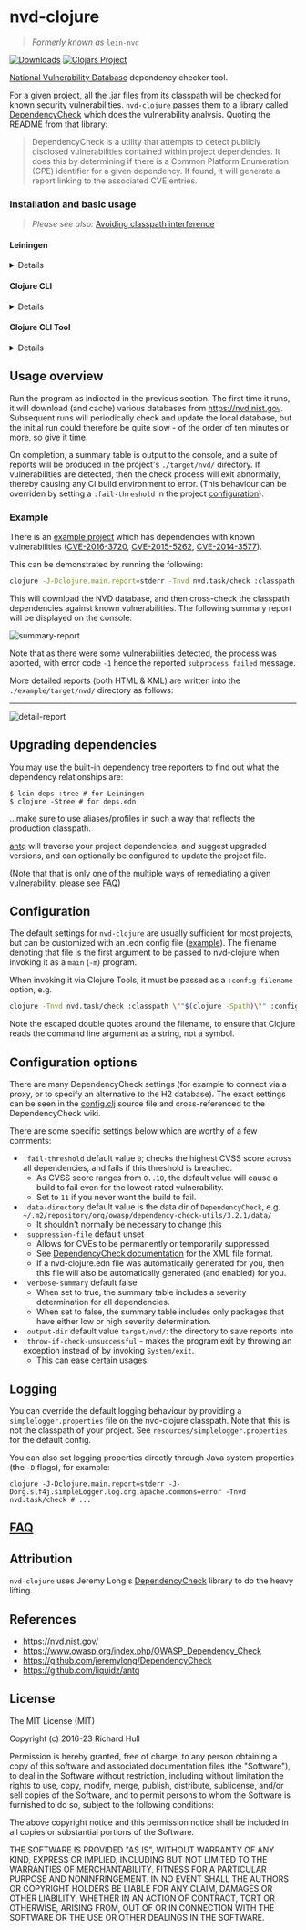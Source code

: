 # nvd-clojure

> _Formerly known as_ `lein-nvd`

[![Downloads](https://versions.deps.co/rm-hull/nvd-clojure/downloads.svg)](https://versions.deps.co/rm-hull/nvd-clojure)
[![Clojars Project](https://img.shields.io/clojars/v/nvd-clojure.svg)](https://clojars.org/nvd-clojure)

[National Vulnerability Database](https://nvd.nist.gov/) dependency checker tool.

For a given project, all the .jar files from its classpath
will be checked for known security vulnerabilities. `nvd-clojure` passes them to a library called [DependencyCheck](https://github.com/jeremylong/DependencyCheck) which does the vulnerability analysis. Quoting the README from that library:

> DependencyCheck is a utility that attempts to detect publicly disclosed
> vulnerabilities contained within project dependencies. It does this by
> determining if there is a Common Platform Enumeration (CPE) identifier for
> a given dependency. If found, it will generate a report linking to the
> associated CVE entries.

### Installation and basic usage

> _Please see also:_ [Avoiding classpath interference](https://github.com/rm-hull/nvd-clojure/blob/v3.1.0/FAQ.md#what-is-classpath-interference)

#### Leiningen

<details>

Please create a separate project consisting of `[nvd-clojure/nvd-clojure "3.1.0"]`. Said project can be located inside the targeted repo's Git repository.

```clj
(defproject nvd-helper "local"
  :description "nvd-clojure helper project"
  :dependencies [[nvd-clojure "3.1.0"]
                 [org.clojure/clojure "1.11.1"]]
  :jvm-opts ["-Dclojure.main.report=stderr"])
```

Please do not add nvd-clojure as a dependency or plugin in the project.clj of the project to be analysed.

Then you can run, within this helper project:

```
lein with-profile -user run -m nvd.task.check "nvd-clojure.edn" "$(cd <YOUR_PROJECT>; lein with-profile -user,-dev classpath)"
```

The first argument denotes a .edn file with extra options ([example](https://github.com/rm-hull/nvd-clojure/blob/master/.github/nvd-config.edn), [doc](#configuration-options)). You can pass an empty string `""` to mean "please use the default filename" (which is `nvd-clojure.edn`). If this file didn't exist, it will be automatically created for you, with some useful contents and comments.

The `classpath` Leiningen command should reflect a production-like classpath as closely as possible: it should not include dev/test tooling, plugins, etc.

If you are using a multi-modules solution (e.g. `lein-monolith`), you should ensure that each module is included in this classpath; else they will not be analysed.

</details>

#### Clojure CLI

<details>

Please create a separate project consisting exclusively of `nvd-clojure/nvd-clojure {:mvn/version "3.1.0"}`. Said project can be located inside the targeted repo's Git repository.

Please do not add nvd-clojure as a dependency in the deps.edn of the project to be analysed.

> You can accomplish something similar with user-level aliases, or with the `:replace-deps` option, at your own risk.

Then you can run, within this helper project:

```
clojure -J-Dclojure.main.report=stderr -M -m nvd.task.check "nvd-clojure.edn" "$(cd <YOUR_PROJECT>; clojure -Spath -A:any:aliases)"
```

The first argument denotes a .edn file with extra options ([example](https://github.com/rm-hull/nvd-clojure/blob/master/.github/nvd-config.edn), [doc](#configuration-options)). You can pass an empty string `""` to mean "please use the default filename" (which is `nvd-clojure.edn`). If this file didn't exist, it will be automatically created for you, with some useful contents and comments.

The `-Spath` command should reflect a production-like classpath as closely as possible: it should not include dev/test tooling, etc.

If you are using a multi-modules solution (e.g. [Polylith](https://github.com/polyfy/polylith)), you should ensure that each module is included in this classpath; else they will not be analysed.

</details>

#### Clojure CLI Tool

<details>

If you have CLI version 1.10.3.933 or later, you can also install `nvd-clojure` as a "tool":

```bash
clojure -Ttools install nvd-clojure/nvd-clojure '{:mvn/version "RELEASE"}' :as nvd
```

Then you can run:

```bash
clojure -J-Dclojure.main.report=stderr -Tnvd nvd.task/check :classpath \""$(clojure -Spath -A:any:aliases)\"" :config-filename \""nvd-config.edn\""
```

The `:config-filename` argument denotes an .edn file with extra options ([example](https://github.com/rm-hull/nvd-clojure/blob/master/.github/nvd-config.edn), [doc](#configuration-options)).
If this file didn't exist, it will be automatically created for you, with some useful contents and comments.

The `-Spath` command should reflect a production-like classpath as closely as possible: it should not include dev/test tooling, etc.

If you are using a multi-modules solution (e.g. [Polylith](https://github.com/polyfy/polylith)), you should ensure that each module is included in this classpath; else they will not be analysed.

</details>

## Usage overview

Run the program as indicated in the previous section. The first time it runs, it will download (and
cache) various databases from https://nvd.nist.gov. Subsequent runs will
periodically check and update the local database, but the initial run could
therefore be quite slow - of the order of ten minutes or more, so give it time.

On completion, a summary table is output to the console, and a suite of reports
will be produced in the project's `./target/nvd/` directory. If vulnerabilities
are detected, then the check process will exit abnormally, thereby
causing any CI build environment to error. (This behaviour can be overriden by
setting a `:fail-threshold` in the project [configuration](#configuration-options)).

### Example

There is an [example project](https://github.com/rm-hull/nvd-clojure/blob/master/example/project.clj)
which has dependencies with known vulnerabilities
([CVE-2016-3720](https://web.nvd.nist.gov/view/vuln/detail?vulnId=CVE-2016-3720),
[CVE-2015-5262](https://web.nvd.nist.gov/view/vuln/detail?vulnId=CVE-2015-5262),
[CVE-2014-3577](https://web.nvd.nist.gov/view/vuln/detail?vulnId=CVE-2014-3577)).

This can be demonstrated by running the following:

```bash
clojure -J-Dclojure.main.report=stderr -Tnvd nvd.task/check :classpath \""$(cd example; lein with-profile -user classpath)\""
```

This will download the NVD database, and then cross-check the classpath
dependencies against known vulnerabilities. The following summary report will
be displayed on the console:

![summary-report](https://raw.githubusercontent.com/rm-hull/nvd-clojure/master/example/img/summary-report.png)

Note that as there were some vulnerabilities detected, the process was aborted,
with error code `-1` hence the reported `subprocess failed` message.

More detailed reports (both HTML & XML) are written into the
`./example/target/nvd/` directory as follows:

---
![detail-report](https://raw.githubusercontent.com/rm-hull/nvd-clojure/master/example/img/detail-report.png)

## Upgrading dependencies

You may use the built-in dependency tree reporters to find out what the
dependency relationships are:

    $ lein deps :tree # for Leiningen
    $ clojure -Stree # for deps.edn

...make sure to use aliases/profiles in such a way that reflects the production classpath.

[antq](https://github.com/liquidz/antq) will traverse your project
dependencies, and suggest upgraded versions, and can optionally be configured
to update the project file.

(Note that that is only one of the multiple ways of remediating a given vulnerability, please see [FAQ](https://github.com/rm-hull/nvd-clojure/blob/v3.1.0/FAQ.md#how-to-remediate-a-cve-is-it-a-good-idea-to-automate-remediation))

## Configuration

The default settings for `nvd-clojure` are usually sufficient for most projects, but
can be customized with an .edn config file ([example](https://github.com/rm-hull/nvd-clojure/blob/master/.github/nvd-config.edn)).
The filename denoting that file is the first argument to be passed to nvd-clojure when invoking it as a `main` (`-m`) program.

When invoking it via Clojure Tools, it must be passed as a `:config-filename` option, e.g.

```bash
clojure -Tnvd nvd.task/check :classpath \""$(clojure -Spath)\"" :config-filename \""nvd-config.edn\""
```

Note the escaped double quotes around the filename, to ensure that Clojure reads the command line argument as a string, not a symbol.

## Configuration options

There are many DependencyCheck settings (for example to connect via a proxy, or
to specify an alternative to the H2 database). The exact settings can be seen
in the [config.clj](https://github.com/rm-hull/nvd-clojure/blob/master/src/nvd/config.clj) source file and cross-referenced to the DependencyCheck
wiki.

There are some specific settings below which are worthy of a few comments:

* `:fail-threshold` default value `0`; checks the highest CVSS score across all dependencies, and fails if this threshold is breached.
  - As CVSS score ranges from `0..10`, the default value will cause a build to fail even for the lowest rated
  vulnerability.
  - Set to `11` if you never want the build to fail.
* `:data-directory` default value is the data dir of `DependencyCheck`, e.g. `~/.m2/repository/org/owasp/dependency-check-utils/3.2.1/data/`
  - It shouldn't normally be necessary to change this
* `:suppression-file` default unset
  - Allows for CVEs to be permanently or temporarily suppressed.
  - See [DependencyCheck documentation](https://jeremylong.github.io/DependencyCheck/general/suppression.html) for the XML file format.
  - If a nvd-clojure.edn file was automatically generated for you, then this file will also be automatically generated (and enabled) for you.
* `:verbose-summary` default false
  - When set to true, the summary table includes a severity determination for all dependencies.
  - When set to false, the summary table includes only packages that have either low or high severity determination.
* `:output-dir` default value `target/nvd/`: the directory to save reports into
* `:throw-if-check-unsuccessful` - makes the program exit by throwing an exception instead of by invoking `System/exit`.
  - This can ease certain usages.

## Logging

You can override the default logging behaviour by providing a `simplelogger.properties` file on the nvd-clojure classpath. 
Note that this is not the classpath of your project. See `resources/simplelogger.properties` for the default
config.

You can also set logging properties directly through Java system properties (the `-D` flags), for example:

```
clojure -J-Dclojure.main.report=stderr -J-Dorg.slf4j.simpleLogger.log.org.apache.commons=error -Tnvd nvd.task/check # ...
```

## [FAQ](https://github.com/rm-hull/nvd-clojure/blob/v3.1.0/FAQ.md)

## Attribution

`nvd-clojure` uses Jeremy Long's [DependencyCheck](https://github.com/jeremylong/DependencyCheck)
library to do the heavy lifting.

## References

* https://nvd.nist.gov/
* https://www.owasp.org/index.php/OWASP_Dependency_Check
* https://github.com/jeremylong/DependencyCheck
* https://github.com/liquidz/antq

## License

The MIT License (MIT)

Copyright (c) 2016-23 Richard Hull

Permission is hereby granted, free of charge, to any person obtaining a copy of
this software and associated documentation files (the "Software"), to deal in
the Software without restriction, including without limitation the rights to
use, copy, modify, merge, publish, distribute, sublicense, and/or sell copies of
the Software, and to permit persons to whom the Software is furnished to do so,
subject to the following conditions:

The above copyright notice and this permission notice shall be included in all
copies or substantial portions of the Software.

THE SOFTWARE IS PROVIDED "AS IS", WITHOUT WARRANTY OF ANY KIND, EXPRESS OR
IMPLIED, INCLUDING BUT NOT LIMITED TO THE WARRANTIES OF MERCHANTABILITY, FITNESS
FOR A PARTICULAR PURPOSE AND NONINFRINGEMENT. IN NO EVENT SHALL THE AUTHORS OR
COPYRIGHT HOLDERS BE LIABLE FOR ANY CLAIM, DAMAGES OR OTHER LIABILITY, WHETHER
IN AN ACTION OF CONTRACT, TORT OR OTHERWISE, ARISING FROM, OUT OF OR IN
CONNECTION WITH THE SOFTWARE OR THE USE OR OTHER DEALINGS IN THE SOFTWARE.
